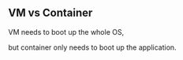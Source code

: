 ## VM vs Container

VM needs to boot up the whole OS, 

but container only needs to boot up the application.

